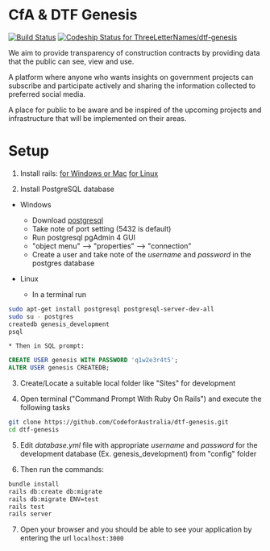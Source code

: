 
# CfA & DTF Genesis

[![Build Status](https://semaphoreci.com/api/v1/PuZZleDucK/dtf-genesis/branches/master/badge.svg)](https://semaphoreci.com/PuZZleDucK/dtf-genesis)
[ ![Codeship Status for ThreeLetterNames/dtf-genesis](https://app.codeship.com/projects/f3a78630-796e-0134-dd4b-3a1a91268848/status?branch=master)](https://app.codeship.com/projects/180502)

We aim to provide transparency of construction contracts by providing data that the public can see, view and use.

A platform where anyone who wants insights on government projects can subscribe and participate actively and sharing the information collected to preferred social media.

A place for public to be aware and be inspired of the upcoming projects and infrastructure that will be implemented on their areas.

# Setup
1.  Install rails:
    [for Windows or Mac](http://railsinstaller.org/en)
    [for Linux](http://railsapps.github.io/installrubyonrails-ubuntu.html)

2. Install PostgreSQL database

  * Windows
    * Download [postgresql](http://www.enterprisedb.com/products-services-training/pgdownload#windows)
    * Take note of port setting (5432 is default)
    * Run postgresql pgAdmin 4 GUI
    * "object menu" --> "properties" --> "connection"
    * Create a user and take note of the *username* and *password* in the postgres database

  * Linux
    * In a terminal run
```bash
sudo apt-get install postgresql postgresql-server-dev-all
sudo su - postgres
createdb genesis_development
psql
```

    * Then in SQL prompt:
```sql
CREATE USER genesis WITH PASSWORD 'q1w2e3r4t5';
ALTER USER genesis CREATEDB;
```

3. Create/Locate a suitable local folder like "Sites" for development

4. Open terminal ("Command Prompt With Ruby On Rails") and execute the following tasks


```bash
git clone https://github.com/CodeforAustralia/dtf-genesis.git
cd dtf-genesis
```

5. Edit *database.yml* file with appropriate *username* and *password* for the development database (Ex. genesis_development) from "config" folder

6. Then run the commands:

```bash
bundle install
rails db:create db:migrate
rails db:migrate ENV=test
rails test
rails server
```

7. Open your browser and you should be able to see your application by entering the url `localhost:3000`
